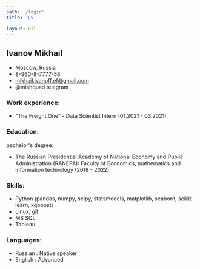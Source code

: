 ```yaml
---
path: '/login'
title: 'CV'

layout: nil
---
```

## Ivanov Mikhail


* Moscow, Russia 
* 8-960-8-7777-58 
* mikhail.ivanoff.ef@gmail.com
* @mishquad telegram


### Work experience:
* "The Freight One" - Data Scientist Intern (01.2021 - 03.2021)

### Education:
bachelor's degree: 
* The Russian Presidential Academy of National Economy and Public Administration (RANEPA):
Faculty of Economics, mathematics and information technology (2018 - 2022)

### Skills:
* Python (pandas, numpy, scipy, statsmodels, matplotlib, seaborn, scikit-learn, xgboost) 
* Linux, git
* MS SQL
* Tableau

### Languages:
* Russian : Native speaker
* English : Advanced

